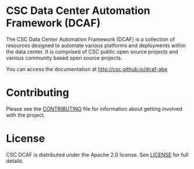 # CSC Data Center Automation Framework (DCAF)

The CSC Data Center Automation Framework (DCAF) is a collection of resources
designed to automate various platforms and deployments within the data center.
It is comprised of CSC public open source projects and various community based
open source projects.

You can access the documentation at http://csc.github.io/dcaf-abe

# Contributing

Please see the [CONTRIBUTING](CONTRIBUTING.md) file for information about
getting involved with the project.

# License

CSC DCAF is distributed under the Apache 2.0 license.
See [LICENSE](LICENSE) for full details.
